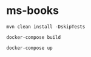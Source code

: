# ms-books

```
mvn clean install -DskipTests
```

```
docker-compose build
```

```
docker-compose up
```